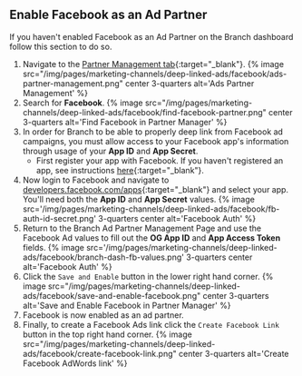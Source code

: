 ## Enable Facebook as an Ad Partner

If you haven't enabled Facebook as an Ad Partner on the Branch dashboard follow this section to do so.

1. Navigate to the [Partner Management tab](https://dashboard.branch.io/ads/partner-management){:target="_blank"}.
{% image src="/img/pages/marketing-channels/deep-linked-ads/facebook/ads-partner-management.png" center 3-quarters alt='Ads Partner Management' %}
1. Search for **Facebook**.
{% image src="/img/pages/marketing-channels/deep-linked-ads/facebook/find-facebook-partner.png" center 3-quarters alt='Find Facebook in Partner Manager' %}
1. In order for Branch to be able to properly deep link from Facebook ad campaigns, you must allow access to your Facebook app's information through usage of your **App ID** and **App Secret**.
	- First register your app with Facebook. If you haven't registered an app, see instructions [here](https://developers.facebook.com/docs/apps/register){:target="_blank"}.
1. Now login to Facebook and navigate to [developers.facebook.com/apps](http://developers.facebook.com/apps){:target="_blank"} and select your app. You'll need both the **App ID** and **App Secret** values.
{% image src='/img/pages/marketing-channels/deep-linked-ads/facebook/fb-auth-id-secret.png' 3-quarters center alt='Facebook Auth' %}
1. Return to the Branch Ad Partner Management Page and use the Facebook Ad values to fill out the **OG App ID** and **App Access Token** fields.
{% image src='/img/pages/marketing-channels/deep-linked-ads/facebook/branch-dash-fb-values.png' 3-quarters center alt='Facebook Auth' %}
1. Click the `Save and Enable` button in the lower right hand corner.
{% image src="/img/pages/marketing-channels/deep-linked-ads/facebook/save-and-enable-facebook.png" center 3-quarters alt='Save and Enable Facebook in Partner Manager' %}
1. Facebook is now enabled as an ad partner.
1. Finally, to create a Facebook Ads link click the `Create Facebook Link` button in the top right hand corner.
{% image src="/img/pages/marketing-channels/deep-linked-ads/facebook/create-facebook-link.png" center 3-quarters alt='Create Facebook AdWords link' %}
